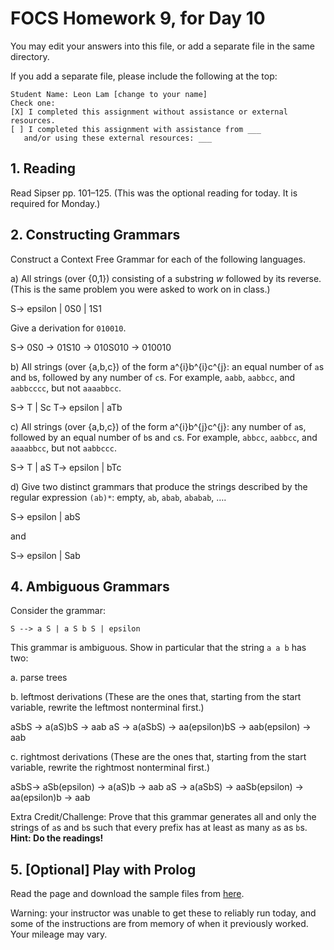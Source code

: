 # FOCS Homework 9, for Day 10

You may edit your answers into this file, or add a separate file in the same directory.

If you add a separate file, please include the following at the top:

```
Student Name: Leon Lam [change to your name]
Check one:
[X] I completed this assignment without assistance or external resources.
[ ] I completed this assignment with assistance from ___
   and/or using these external resources: ___
```

## 1. Reading

Read Sipser pp. 101–125. (This was the optional reading for today. It is required for Monday.)

## 2. Constructing Grammars

Construct a Context Free Grammar for each of the following languages.

a) All strings (over {0,1}) consisting of a substring _w_ followed by its reverse. (This is the same problem you were asked to work on in class.)

S-> epsilon | 0S0 | 1S1

Give a derivation for `010010`.

S-> 0S0 -> 01S10 -> 010S010 -> 010010

b) All strings (over {a,b,c}) of the form a^{i}b^{i}c^{j}: an equal number of `a`s and `b`s, followed by any number of `c`s. For example, `aabb`, `aabbcc`, and `aabbcccc`, but not `aaaabbcc`.

S-> T | Sc
T-> epsilon | aTb

c) All strings (over {a,b,c}) of the form a^{i}b^{j}c^{j}: any number of `a`s, followed by an equal number of `b`s and `c`s. For example, `abbcc`, `aabbcc`, and `aaaabbcc`, but not `aabbccc`.

S-> T | aS
T-> epsilon | bTc


d) Give two distinct grammars that produce the strings described by the regular expression `(ab)*`: empty, `ab`, `abab`, `ababab`, ….

S-> epsilon | abS

and 

S-> epsilon | Sab


## 4. Ambiguous Grammars

Consider the grammar:

    S --> a S | a S b S | epsilon 

This grammar is ambiguous. Show in particular that the string `a a b` has
two:

a. parse trees
 

b. leftmost derivations (These are the ones that, starting from the start variable, rewrite the leftmost nonterminal first.)

aSbS -> a(aS)bS -> aab
aS -> a(aSbS) -> aa(epsilon)bS -> aab(epsilon) -> aab

c. rightmost derivations (These are the ones that, starting from the start variable, rewrite the rightmost nonterminal first.)

aSbS-> aSb(epsilon) -> a(aS)b -> aab
aS -> a(aSbS) -> aaSb(epsilon) -> aa(epsilon)b -> aab

Extra Credit/Challenge: Prove that this grammar generates all and only the strings of `a`s and `b`s such that every prefix has at least as many `a`s as `b`s. **Hint: Do the readings!**

## 5. [Optional] Play with Prolog

Read the page and download the sample files from [here](https://sites.google.com/site/focs16fall/prolog).

Warning: your instructor was unable to get these to reliably run today, and some of the instructions are from memory of when it previously worked. Your mileage may vary.